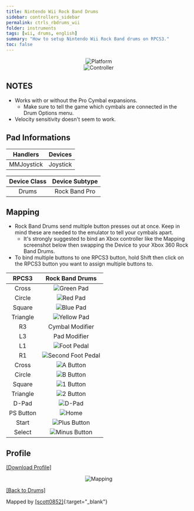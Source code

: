 ```yaml
---
title: Nintendo Wii Rock Band Drums
sidebar: controllers_sidebar
permalink: ctrls_rbdrums_wii
folder: instruments
tags: [wii, drums, english]
summary: "How to setup Nintendo Wii Rock Band drums on RPCS3."
toc: false
---
```


<div align="center"> <img src="https://rb3pc.milohax.org/images/instruments/plat/wii.png" alt="Platform" title="Platform"></div>

<div align="center"> <img src="https://rb3pc.milohax.org/images/instruments/cont/wiirbdrmscontroller.png" alt="Controller" title="Controller"></div>

## NOTES

* Works with or without the Pro Cymbal expansions.
	* Make sure to tell the game which cymbals are connected in the Drum Options menu.
* Velocity sensitivity doesn't seem to work.

## Pad Informations

| Handlers | Devices |
|:------------------:|:---------------------:|
| MMJoystick | Joystick |

| Device Class | Device Subtype |
|:------------------:|:---------------------:|
| Drums | Rock Band Pro |

## Mapping

* Rock Band Drums send multiple button presses out at once. Keep in mind these are needed to the emulator to tell your cymbals apart.
	* It's strongly suggested to bind an Xbox controller like the Mapping screenshot below then swapping the Device to your Xbox 360 Rock Band Drums.
* To bind multiple buttons to one RPCS3 button, hold Shift then click on the RPCS3 button you want to assign multiple buttons to.

| **RPCS3**    | **Rock Band Drums** |
|:--------:|:-------------------:|
| Cross | ![Green Pad](https://rb3pc.milohax.org/images/btns/drms/rb/gp.png "Green Pad") |
| Circle | ![Red Pad](https://rb3pc.milohax.org/images/btns/drms/rb/rp.png "Red Pad") |
| Square | ![Blue Pad](https://rb3pc.milohax.org/images/btns/drms/rb/bp.png "Blue Pad") |
| Triangle | ![Yellow Pad](https://rb3pc.milohax.org/images/btns/drms/rb/yp.png "Yellow Pad") |
| R3 | Cymbal Modifier |
| L3 | Pad Modifier |
| L1 | ![Foot Pedal](https://rb3pc.milohax.org/images/btns/drms/rb/kp.png "Foot Pedal") |
| R1 | ![Second Foot Pedal](https://rb3pc.milohax.org/images/btns/drms/rb/kp.png "Second Foot Pedal") |
| Cross | ![A Button](https://rb3pc.milohax.org/images/btns/ctrls/wii/a.png "A Button") |
| Circle | ![B Button](https://rb3pc.milohax.org/images/btns/ctrls/wii/b.png "B Button") |
| Square | ![1 Button](https://rb3pc.milohax.org/images/btns/ctrls/wii/1.png "1 Button") |
| Triangle | ![2 Button](https://rb3pc.milohax.org/images/btns/ctrls/wii/2.png "2 Button") |
| D-Pad | ![D-Pad](https://rb3pc.milohax.org/images/btns/ctrls/wii/dpad.png "D-Pad") |
| PS Button | ![Home](https://rb3pc.milohax.org/images/btns/drms/rb/home.png "Home") |
| Start | ![Plus Button](https://rb3pc.milohax.org/images/btns/ctrls/wii/plu.png "Plus Button") |
| Select | ![Minus Button](https://rb3pc.milohax.org/images/btns/ctrls/wii/min.png "Minus Button") |

## Profile

[[Download Profile]](https://github.com/carlmylo/docu-rpcs3/raw/gh-pages/downloads/instrument-repo/Wii%20Rock%20Band%20Drums.7z)

<div align="center"> <img src="https://rb3pc.milohax.org/images/instruments/maps/drmswiirbmapping.png" alt="Mapping" title="Mapping"></div>

[[Back to Drums]](https://rb3pc.milohax.org/ctrls_drums)

Mapped by [[scott0852]](https://twitter.com/scott0852){:target="_blank"}